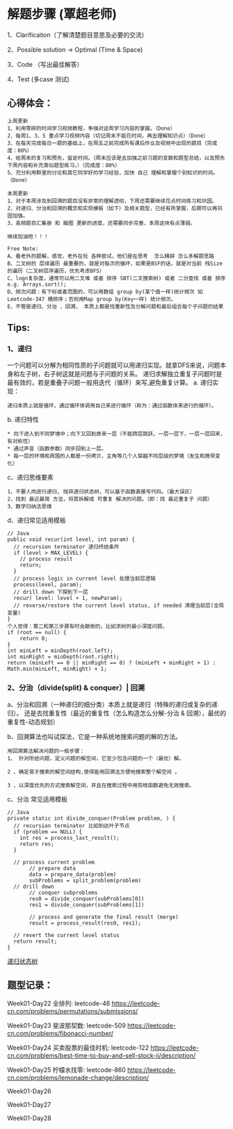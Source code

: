 # 解题步骤 (覃超老师)
1、Clarificaiton（了解清楚题目意思及必要的交流）

2、Possible solution -> Optimal (Time & Space)

3、Code （写出最佳解答）

4、Test (多case 测试)

## 心得体会：

```
上周更新
1、利用零碎的时间学习视频教程，争强对这周学习内容的掌握。（Done）
2、每周1、3、5 重点学习视频内容（切记周末不能花时间，再去理解知识点）（Done）
3、在每天完成每日一题的基础上，在周五之前完成所有课后作业及视频中出现的题目（完成度：80%）
4、给周末的复习和预先，留足时间。（周末应该是去加强之前习题的变数和题型总结，以及预先下周内容和补充类似题型练习。）（完成度：80%）
5、充分利用群里的讨论和其它同学好的学习经验，加快 自己 理解和掌握个别知识的时间。（Done）

本周更新
1、对于本周涉及到回溯的题目没有非常的理解透彻，下周还需要继续花点时间练习和巩固。
2、对递归、分治和回溯的概念和实现模板（如下）及相关题型，已经有所掌握，后期可以再巩固加强。
3、高频题目汇集册 和 脑图 更新的进度，还需要同步完善，本周这块有点薄弱。

继续加油吧！！！

Free Note:
A、看老外的题解，感觉，老外在玩 各种尝试，他们是在思考  怎么精辟 怎么多解题思路
B、二叉树的 层续遍历 最重要的，就是对每次的循环，如果是BSF的话，就是对当前 栈Size的遍历（二叉树层序遍历，优先考虑BFS）
C、logn复杂度，通常可以用二叉堆 或者 排序 SBT(二叉搜索树) 或者 二分查找 或者 排序 e.g. Arrays.sort();
D、频次问题：有下标或者范围的，可以用数组 group by(某个值一样)统计频次 如 Leetcode-347 桶排序；否则用Map group by(Key一样) 统计频次。
E、不管是递归、分治 、回溯， 本质上都是找重新性及分解问题和最后组合每个子问题的结果
```

## Tips:
### 1、递归
  一个问题可以分解为相同性质的子问题就可以用递归实现。就拿DFS来说，问题本身和左子树，右子树这就是问题与子问题的关系。
  递归求解独立重复子问题时是最有效的，若是重叠子问题一般用迭代（循环）来写,避免重复计算。
a. 递归实现：
```
递归本质上就是循环，通过循环体调用自己来进行循环（称为：通过函数体来进行的循环）。
```
b. 递归特性
```
* 向下进入到不同梦境中；向下又回到原来一层（不能跨层跳跃，一层一层下，一层一层回来，有对称性）
* 通过声音（函数参数）同步回到上一层。
* 每一层的环境和周围的人都是一份拷贝，主角等几个人穿越不同层级的梦境（发生和携带变化）
```
c、递归思维要素
```
1、不要人肉进行递归, 抛弃递归状态树，可以基于函数直接写代码。（最大误区）
2、找到 最近最简 方法，将其拆解成 可重复 解决的问题。（即：找 最近重复子 问题）
3、数学归纳法思维

```
d、递归常见适用模板
```
// Java
public void recur(int level, int param) { 
  // recursion terminator 递归终结条件
  if (level > MAX_LEVEL) { 
    // process result 
    return; 
  }
  // process logic in current level 处理当前层逻辑
  process(level, param); 
  // drill down 下探到下一层
  recur( level: level + 1, newParam); 
  // reverse/restore the current level status, if needed 清理当前层(全局变量)
}
个人觉得：第二和第三步骤有时会颠倒的，比如求树的最小深度问题。
if (root == null) {
    return 0;
}
int minLeft = minDepth(root.left);
int minRight = minDepth(root.right);
return (minLeft == 0 || minRight == 0) ? (minLeft + minRight + 1) : Math.min(minLeft, minRight) + 1;
```
### 2、分治（divide(split) & conquer）| 回溯

a、分治和回溯（一种递归的细分类）本质上就是递归（特殊的递归或复杂的递归）。
   还是去找重复性（最近的重复性（怎么构造怎么分解-分治 & 回溯），最优的重复性-动态规划）

b、回溯算法也叫试探法，它是一种系统地搜索问题的解的方法。
```
用回溯算法解决问题的一般步骤：
1、 针对所给问题，定义问题的解空间，它至少包含问题的一个（最优）解。

2 、确定易于搜索的解空间结构,使得能用回溯法方便地搜索整个解空间 。

3 、以深度优先的方式搜索解空间，并且在搜索过程中用剪枝函数避免无效搜索。
```
c、分治 常见适用模板
```
// Java
private static int divide_conquer(Problem problem, ) {
  // recursion terminator 比如到达叶子节点
  if (problem == NULL) {
    int res = process_last_result();
    return res;     
  }
  
  // process current problem
       // prepare data 
       data = prepare_data(problem) 
       subProblems = split_problem(problem)
  // drill down
       // conquer subproblems
       res0 = divide_conquer(subProblems[0])
       res1 = divide_conquer(subProblems[1])

       // process and generate the final result (merge)
       result = process_result(res0, res1);
  
  // revert the current level status
  return result;
}
```
[递归状态树](split-conquer.png "split")

## 题型记录：
Week01-Day22
全排列: leetcode-46
https://leetcode-cn.com/problems/permutations/submissions/

Week01-Day23
斐波那契数: leetcode-509
https://leetcode-cn.com/problems/fibonacci-number/

Week01-Day24
买卖股票的最佳时机: leetcode-122
https://leetcode-cn.com/problems/best-time-to-buy-and-sell-stock-ii/description/

Week01-Day25
柠檬水找零: leetcode-860
https://leetcode-cn.com/problems/lemonade-change/description/

Week01-Day26


Week01-Day27


Week01-Day28




